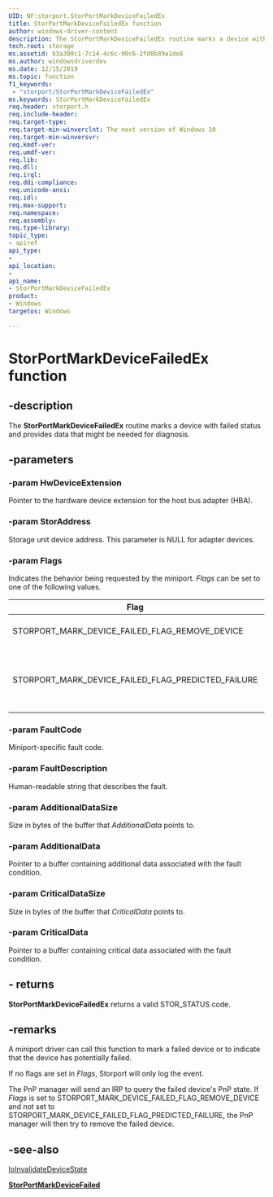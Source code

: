 ```yaml
---
UID: NF:storport.StorPortMarkDeviceFailedEx
title: StorPortMarkDeviceFailedEx function
author: windows-driver-content
description: The StorPortMarkDeviceFailedEx routine marks a device with failed status and provides data that might be needed for diagnosis.
tech.root: storage
ms.assetid: b3a300c1-7c14-4c6c-90c6-2fd8b89a1de8
ms.author: windowsdriverdev
ms.date: 12/15/2019
ms.topic: function
f1_keywords:
 - "storport/StorPortMarkDeviceFailedEx"
ms.keywords: StorPortMarkDeviceFailedEx
req.header: storport.h
req.include-header:
req.target-type:
req.target-min-winverclnt: The next version of Windows 10
req.target-min-winversvr:
req.kmdf-ver:
req.umdf-ver:
req.lib:
req.dll:
req.irql: 
req.ddi-compliance:
req.unicode-ansi:
req.idl:
req.max-support:
req.namespace:
req.assembly:
req.type-library: 
topic_type: 
- apiref
api_type: 
- 
api_location: 
- 
api_name: 
- StorPortMarkDeviceFailedEx
product: 
- Windows
targetos: Windows

---
```


# StorPortMarkDeviceFailedEx function

## -description

The **StorPortMarkDeviceFailedEx** routine marks a device with failed status and provides data that might be needed for diagnosis.

## -parameters

### -param HwDeviceExtension

Pointer to the hardware device extension for the host bus adapter (HBA).

### -param StorAddress

Storage unit device address. This parameter is NULL for adapter devices.

### -param Flags

Indicates the behavior being requested by the miniport. *Flags* can be set to one of the following values.

| Flag | Meaning |
| ---- | ------- |
| STORPORT_MARK_DEVICE_FAILED_FLAG_REMOVE_DEVICE | Remove the failed device. |
| STORPORT_MARK_DEVICE_FAILED_FLAG_PREDICTED_FAILURE | Indicates that this is a predicted device failure. |

### -param FaultCode

Miniport-specific fault code.

### -param FaultDescription

Human-readable string that describes the fault.

### -param AdditionalDataSize

Size in bytes of the buffer that *AdditionalData* points to.

### -param AdditionalData

Pointer to a buffer containing additional data associated with the fault condition.

### -param CriticalDataSize

Size in bytes of the buffer that *CriticalData* points to.

### -param CriticalData

Pointer to a buffer containing critical data associated with the fault condition.

## - returns

**StorPortMarkDeviceFailedEx** returns a valid STOR_STATUS code.

## -remarks

A miniport driver can call this function to mark a failed device or to indicate that the device has potentially failed. 

If no flags are set in *Flags*, Storport will only log the event.

The PnP manager will send an IRP to query the failed device's PnP state. If *Flags* is set to STORPORT_MARK_DEVICE_FAILED_FLAG_REMOVE_DEVICE and not set to STORPORT_MARK_DEVICE_FAILED_FLAG_PREDICTED_FAILURE, the PnP manager will then try to remove the failed device.

## -see-also

[IoInvalidateDeviceState](https://docs.microsoft.com/windows-hardware/drivers/ddi/wdm/nf-wdm-ioinvalidatedevicestate)

[**StorPortMarkDeviceFailed**](https://docs.microsoft.com/windows-hardware/drivers/ddi/storport/nf-storport-storportmarkdevicefailed)
